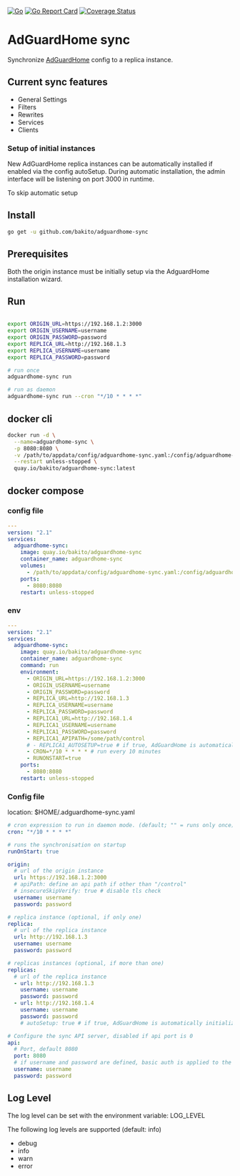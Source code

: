 [![Go](https://github.com/bakito/adguardhome-sync/actions/workflows/go.yml/badge.svg)](https://github.com/bakito/adguardhome-sync/actions/workflows/go.yml)
[![Go Report Card](https://goreportcard.com/badge/github.com/bakito/adguardhome-sync)](https://goreportcard.com/report/github.com/bakito/adguardhome-sync)
[![Coverage Status](https://coveralls.io/repos/github/bakito/adguardhome-sync/badge.svg?branch=main)](https://coveralls.io/github/bakito/adguardhome-sync?branch=main)

# AdGuardHome sync

Synchronize [AdGuardHome](https://github.com/AdguardTeam/AdGuardHome) config to a replica instance.

## Current sync features

- General Settings
- Filters
- Rewrites
- Services
- Clients

### Setup of initial instances

New AdGuardHome replica instances can be automatically installed if enabled via the config autoSetup. 
During automatic installation, the admin interface will be listening on port 3000 in runtime.

To skip automatic setup

## Install

```bash
go get -u github.com/bakito/adguardhome-sync
```

## Prerequisites

Both the origin instance must be initially setup via the AdguardHome installation wizard.

## Run

```bash

export ORIGIN_URL=https://192.168.1.2:3000
export ORIGIN_USERNAME=username
export ORIGIN_PASSWORD=password
export REPLICA_URL=http://192.168.1.3
export REPLICA_USERNAME=username
export REPLICA_PASSWORD=password

# run once
adguardhome-sync run

# run as daemon
adguardhome-sync run --cron "*/10 * * * *"
```

## docker cli

```bash
docker run -d \
  --name=adguardhome-sync \
  -p 8080:8080 \
  -v /path/to/appdata/config/adguardhome-sync.yaml:/config/adguardhome-sync.yaml \
  --restart unless-stopped \
  quay.io/bakito/adguardhome-sync:latest
```

## docker compose

### config file

```yaml
---
version: "2.1"
services:
  adguardhome-sync:
    image: quay.io/bakito/adguardhome-sync
    container_name: adguardhome-sync
    volumes:
      - /path/to/appdata/config/adguardhome-sync.yaml:/config/adguardhome-sync.yaml
    ports:
      - 8080:8080
    restart: unless-stopped
```

### env

```yaml
---
version: "2.1"
services:
  adguardhome-sync:
    image: quay.io/bakito/adguardhome-sync
    container_name: adguardhome-sync
    command: run
    environment:
      - ORIGIN_URL=https://192.168.1.2:3000
      - ORIGIN_USERNAME=username
      - ORIGIN_PASSWORD=password
      - REPLICA_URL=http://192.168.1.3
      - REPLICA_USERNAME=username
      - REPLICA_PASSWORD=password
      - REPLICA1_URL=http://192.168.1.4
      - REPLICA1_USERNAME=username
      - REPLICA1_PASSWORD=password
      - REPLICA1_APIPATH=/some/path/control
      # - REPLICA1_AUTOSETUP=true # if true, AdGuardHome is automatically initialized. 
      - CRON=*/10 * * * * # run every 10 minutes
      - RUNONSTART=true
    ports:
      - 8080:8080
    restart: unless-stopped
```

### Config file

location: $HOME/.adguardhome-sync.yaml

```yaml
# cron expression to run in daemon mode. (default; "" = runs only once)
cron: "*/10 * * * *"

# runs the synchronisation on startup
runOnStart: true

origin:
  # url of the origin instance
  url: https://192.168.1.2:3000
  # apiPath: define an api path if other than "/control"
  # insecureSkipVerify: true # disable tls check
  username: username
  password: password

# replica instance (optional, if only one)
replica:
  # url of the replica instance
  url: http://192.168.1.3
  username: username
  password: password

# replicas instances (optional, if more than one)
replicas:
  # url of the replica instance
  - url: http://192.168.1.3
    username: username
    password: password
  - url: http://192.168.1.4
    username: username
    password: password
    # autoSetup: true # if true, AdGuardHome is automatically initialized. 

# Configure the sync API server, disabled if api port is 0
api:
  # Port, default 8080
  port: 8080
  # if username and password are defined, basic auth is applied to the sync API 
  username: username
  password: password

```

## Log Level

The log level can be set with the environment variable: LOG_LEVEL

The following log levels are supported (default: info)

- debug
- info
- warn
- error